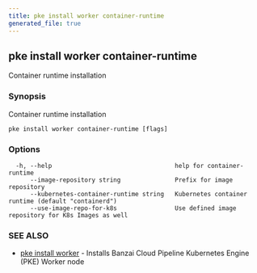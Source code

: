 ```yaml
---
title: pke install worker container-runtime
generated_file: true
---
```

## pke install worker container-runtime

Container runtime installation

### Synopsis

Container runtime installation

```
pke install worker container-runtime [flags]
```

### Options

```
  -h, --help                                  help for container-runtime
      --image-repository string               Prefix for image repository
      --kubernetes-container-runtime string   Kubernetes container runtime (default "containerd")
      --use-image-repo-for-k8s                Use defined image repository for K8s Images as well
```

### SEE ALSO

* [pke install worker](/docs/pke/cli/reference/pke_install_worker/)	 - Installs Banzai Cloud Pipeline Kubernetes Engine (PKE) Worker node

